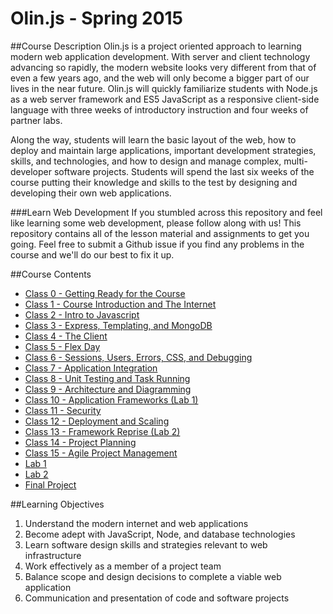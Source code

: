 Olin.js - Spring 2015
===

##Course Description
Olin.js is a project oriented approach to learning modern web application development. With server and client technology advancing so rapidly, the modern website looks very different from that of even a few years ago, and the web will only become a bigger part of our lives in the near future. Olin.js will quickly familiarize students with Node.js as a web server framework and ES5 JavaScript as a responsive client-side language with three weeks of introductory instruction and four weeks of partner labs.

Along the way, students will learn the basic layout of the web, how to deploy and maintain large applications, important development strategies, skills, and technologies, and how to design and manage complex, multi-developer software projects. Students will spend the last six weeks of the course putting their knowledge and skills to the test by designing and developing their own web applications.

###Learn Web Development
If you stumbled across this repository and feel like learning some web development, please follow along with us!
This repository contains all of the lesson material and assignments to get you going.
Feel free to submit a Github issue if you find any problems in the course and we'll do our best to fix it up.

##Course Contents
* [Class 0 - Getting Ready for the Course](./classes/class00)
* [Class 1 - Course Introduction and The Internet](./classes/class01)
* [Class 2 - Intro to Javascript](./classes/class02)
* [Class 3 - Express, Templating, and MongoDB](./classes/class03)
* [Class 4 - The Client](./classes/class04)
* [Class 5 - Flex Day](./classes/class05)
* [Class 6 - Sessions, Users, Errors, CSS, and Debugging](./classes/class06)
* [Class 7 - Application Integration](./classes/class07)
* [Class 8 - Unit Testing and Task Running](./classes/class08)
* [Class 9 - Architecture and Diagramming](./classes/class09)
* [Class 10 - Application Frameworks (Lab 1)](./classes/class10)
* [Class 11 - Security](./classes/class11)
* [Class 12 - Deployment and Scaling](./classes/class12)
* [Class 13 - Framework Reprise (Lab 2)](./classes/class13)
* [Class 14 - Project Planning](./classes/class14)
* [Class 15 - Agile Project Management](./classes/class15)
* [Lab 1](./lab1)
* [Lab 2](./lab2)
* [Final Project](./finalproject)


##Learning Objectives
1. Understand the modern internet and web applications 
2. Become adept with JavaScript, Node, and database technologies
3. Learn software design skills and strategies relevant to web infrastructure
4. Work effectively as a member of a project team
5. Balance scope and design decisions to complete a viable web application
6. Communication and presentation of code and software projects
